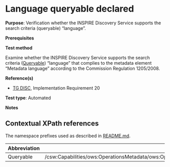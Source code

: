 # Language queryable declared

**Purpose**: Verification whether the INSPIRE Discovery Service supports the search criteria (queryable) “language”.

**Prerequisites**

**Test method**

Examine whether the INSPIRE Discovery Service supports the search criteria ([Queryable](#Queryable)) “language” that complies to the metadata element “Metadata language” according to the Commission Regulation 1205/2008.

**Reference(s)**

* [TG DISC](http://inspire.ec.europa.eu/id/ats/discovery-service/3.1/csw-iso-ap/README#ref_TG_DISC), Implementation Requirement 20

**Test type**: Automated

**Notes**

## Contextual XPath references

The namespace prefixes used as described in [README.md](http://inspire.ec.europa.eu/id/ats/discovery-service/3.1/csw-iso-ap/README#namespaces).

Abbreviation                                               |  XPath expression
---------------------------------------------------------- | -------------------------------------------------------------------------
<a name="Queryable"></a>Queryable | /csw:Capabilities/ows:OperationsMetadata/ows:Operation[@name="GetRecords"]/ows:Constraint[@name="SupportedISOQueryables"]/ows:Value
